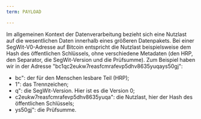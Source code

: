 ```yaml
---
term: PAYLOAD

---
```

Im allgemeinen Kontext der Datenverarbeitung bezieht sich eine Nutzlast auf die wesentlichen Daten innerhalb eines größeren Datenpakets. Bei einer SegWit-V0-Adresse auf Bitcoin entspricht die Nutzlast beispielsweise dem Hash des öffentlichen Schlüssels, ohne verschiedene Metadaten (den HRP, den Separator, die SegWit-Version und die Prüfsumme). Zum Beispiel haben wir in der Adresse "bc1qc2eukw7reasfcmrafevp5dhv8635yuqays50gj":


- bc": der für den Menschen lesbare Teil (HRP);
- 1": das Trennzeichen;
- q": die SegWit-Version. Hier ist es die Version 0;
- c2eukw7reasfcmrafevp5dhv8635yuqa": die Nutzlast, hier der Hash des öffentlichen Schlüssels;
- ys50gj": die Prüfsumme.